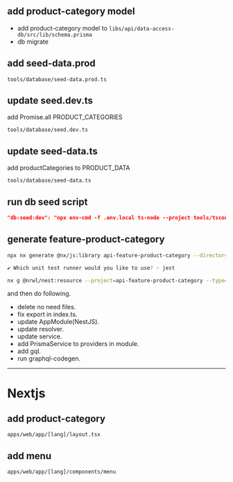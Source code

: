 ## add product-category model

* add product-category model to `libs/api/data-access-db/src/lib/schema.prisma`
* db migrate

## add seed-data.prod

 `tools/database/seed-data.prod.ts`

## update seed.dev.ts

add Promise.all PRODUCT_CATEGORIES

 `tools/database/seed.dev.ts`

## update seed-data.ts

add productCategories to PRODUCT_DATA

 `tools/database/seed-data.ts`

## run db seed script

```json
"db:seed:dev": "npx env-cmd -f .env.local ts-node --project tools/tsconfig.tools.json tools/database/seed.dev.ts",
```

## generate feature-product-category

```bash
npx nx generate @nx/js:library api-feature-product-category --directory=libs/api/feature-product-category --importPath=@libs/api/feature-product-category --tags=scope:api --bundler=swc

✔ Which unit test runner would you like to use? · jest
```

```bash
nx g @nrwl/nest:resource --project=api-feature-product-category --type="graphql-code-first" --crud --name product-category
```

and then do following.

* delete no need files.
* fix export in index.ts.
* update AppModule(NestJS).
* update resolver.
* update service.
* add PrismaService to providers in module.
* add gql.
* run graphql-codegen.

---

# Nextjs

## add product-category

 `apps/web/app/[lang]/layout.tsx`

## add menu

 `apps/web/app/[lang]/components/menu`
